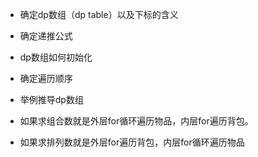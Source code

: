 * 确定dp数组（dp table）以及下标的含义
* 确定递推公式
* dp数组如何初始化
* 确定遍历顺序
* 举例推导dp数组


* 如果求组合数就是外层for循环遍历物品，内层for遍历背包。

* 如果求排列数就是外层for遍历背包，内层for循环遍历物品